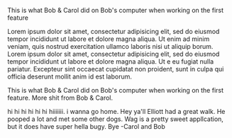
This is what Bob & Carol did on Bob's computer when working on the first feature


Lorem ipsum dolor sit amet, consectetur adipisicing elit, sed do eiusmod tempor incididunt ut labore et dolore magna aliqua. Ut enim ad minim veniam, quis nostrud exercitation ullamco laboris nisi ut aliquip borum.
Lorem ipsum dolor sit amet, consectetur adipisicing elit, sed do eiusmod tempor incididunt ut labore et dolore magna aliqua. Ut e eu fugiat nulla pariatur. Excepteur sint occaecat cupidatat non proident, sunt in culpa qui officia deserunt mollit anim id est laborum.

This is what Bob & Carol did on Bob's computer when working on the first feature.
More shit from Bob & Carol.



hi hi hi hi hi hi hiiiiiii. i wanna go home. 
Hey ya'll Elliott had a great walk. He pooped a lot and met some other dogs. Wag is a pretty sweet appllcation, but it does have super hella bugy. Bye -Carol and Bob

